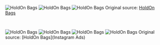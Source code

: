 ![HoldOn Bags](https://raw.githubusercontent.com/nikole-flowers/leo-work/main/HoldOnBags/HoldOnBags.jpeg "HoldOn Bags")
![HoldOn Bags](https://raw.githubusercontent.com/nikole-flowers/leo-work/main/HoldOnBags/HoldOnBags2.jpg "HoldOn Bags")
![HoldOn Bags](https://raw.githubusercontent.com/nikole-flowers/leo-work/main/HoldOnBags/HoldOnBags3.jpeg "HoldOn Bags")
Original source: [HoldOn Bags](https://holdonbags.com/products/compostable-pet-waste-bags)

 </br>

![HoldOn Bags](https://raw.githubusercontent.com/nikole-flowers/leo-work/main/HoldOnBags/HoldOnBags4.png "HoldOn Bags")
![HoldOn Bags](https://raw.githubusercontent.com/nikole-flowers/leo-work/main/HoldOnBags/HoldOnBags5.png "HoldOn Bags")
![HoldOn Bags](https://raw.githubusercontent.com/nikole-flowers/leo-work/main/HoldOnBags/HoldOnBags6.png "HoldOn Bags")
![HoldOn Bags](https://raw.githubusercontent.com/nikole-flowers/leo-work/main/HoldOnBags/HoldOnBags7.png "HoldOn Bags")
Original source: [HoldOn Bags](Instagram Ads)